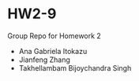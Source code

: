 # HW2-9
Group Repo for Homework 2

* Ana Gabriela Itokazu
* Jianfeng Zhang
* Takhellambam Bijoychandra Singh
